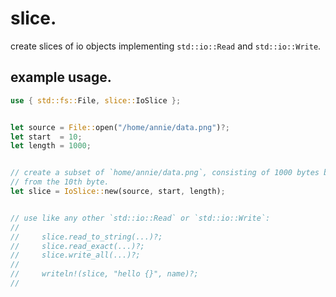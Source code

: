 # slice.

create slices of io objects implementing `std::io::Read` and `std::io::Write`.

## example usage.

```rust
use { std::fs::File, slice::IoSlice };


let source = File::open("/home/annie/data.png")?;
let start  = 10;
let length = 1000;


// create a subset of `home/annie/data.png`, consisting of 1000 bytes beginning
// from the 10th byte.
let slice = IoSlice::new(source, start, length);


// use like any other `std::io::Read` or `std::io::Write`:
//
//     slice.read_to_string(...)?;
//     slice.read_exact(...)?;
//     slice.write_all(...)?;
//
//     writeln!(slice, "hello {}", name)?;
//

```